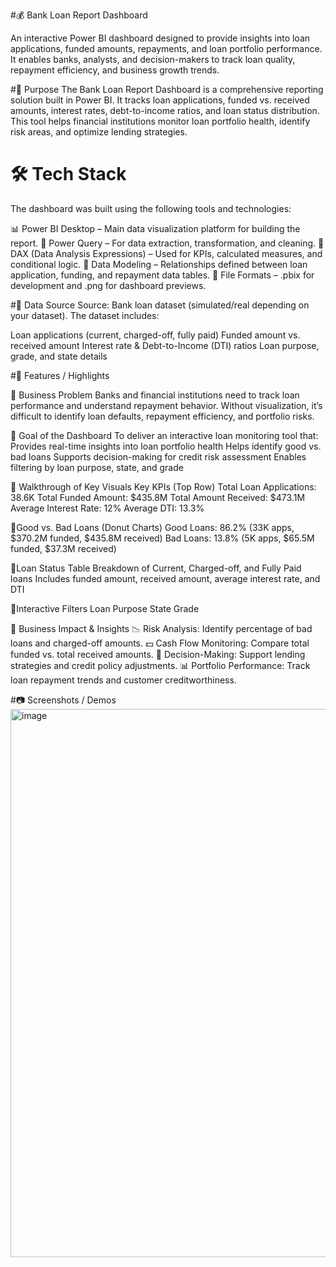 #💰 Bank Loan Report Dashboard

An interactive Power BI dashboard designed to provide insights into loan applications, funded amounts, repayments, and loan portfolio performance. It enables banks, analysts, and decision-makers to track loan quality, repayment efficiency, and business growth trends.

#📌 Purpose
The Bank Loan Report Dashboard is a comprehensive reporting solution built in Power BI. It tracks loan applications, funded vs. received amounts, interest rates, debt-to-income ratios, and loan status distribution. This tool helps financial institutions monitor loan portfolio health, identify risk areas, and optimize lending strategies.

# 🛠 Tech Stack
The dashboard was built using the following tools and technologies:

📊 Power BI Desktop – Main data visualization platform for building the report.
📂 Power Query – For data extraction, transformation, and cleaning.
🧠 DAX (Data Analysis Expressions) – Used for KPIs, calculated measures, and conditional logic.
📝 Data Modeling – Relationships defined between loan application, funding, and repayment data tables.
📁 File Formats – .pbix for development and .png for dashboard previews.

#📂 Data Source
Source: Bank loan dataset (simulated/real depending on your dataset).
The dataset includes:

Loan applications (current, charged-off, fully paid)
Funded amount vs. received amount
Interest rate & Debt-to-Income (DTI) ratios
Loan purpose, grade, and state details

#🚀 Features / Highlights

🔹 Business Problem
Banks and financial institutions need to track loan performance and understand repayment behavior. Without visualization, it’s difficult to identify loan defaults, repayment efficiency, and portfolio risks.

🔹 Goal of the Dashboard
   To deliver an interactive loan monitoring tool that:
   Provides real-time insights into loan portfolio health
   Helps identify good vs. bad loans
   Supports decision-making for credit risk assessment
   Enables filtering by loan purpose, state, and grade

🔹 Walkthrough of Key Visuals
   Key KPIs (Top Row)
   Total Loan Applications: 38.6K
   Total Funded Amount: $435.8M
   Total Amount Received: $473.1M
   Average Interest Rate: 12%
   Average DTI: 13.3%

🔹Good vs. Bad Loans (Donut Charts)
  Good Loans: 86.2% (33K apps, $370.2M funded, $435.8M received)
  Bad Loans: 13.8% (5K apps, $65.5M funded, $37.3M received)

🔹Loan Status Table
  Breakdown of Current, Charged-off, and Fully Paid loans
  Includes funded amount, received amount, average interest rate, and DTI

🔹Interactive Filters
   Loan Purpose
   State
   Grade

🔹 Business Impact & Insights
📉 Risk Analysis: Identify percentage of bad loans and charged-off amounts.
💵 Cash Flow Monitoring: Compare total funded vs. total received amounts.
🎯 Decision-Making: Support lending strategies and credit policy adjustments.
📊 Portfolio Performance: Track loan repayment trends and customer creditworthiness.

#📷 Screenshots / Demos
<img width="1562" height="877" alt="image" src="https://github.com/user-attachments/assets/2724d5f4-8422-4307-8ba1-189cb4b733fb" />


